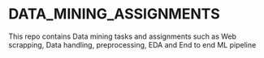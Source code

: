 # DATA_MINING_ASSIGNMENTS
 This repo contains Data mining tasks and assignments such as  Web scrapping, Data handling, preprocessing, EDA and End to end ML pipeline
